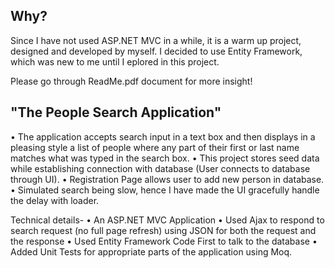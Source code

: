 Why?
--------
Since I have not used ASP.NET MVC in a while, it is a warm up project, designed and developed by myself. I decided to use Entity Framework, which was new to me until I eplored in this project.

Please go through ReadMe.pdf document for more insight!

"The People Search Application"
--------

•	The application accepts search input in a text box and then displays in a pleasing style a list of people where any part of their first or last name matches what was typed in the search box.
•	This project stores seed data while establishing connection with database (User connects to database through UI).
•	Registration Page allows user to add new person in database.
•	Simulated search being slow, hence I have made the UI gracefully handle the delay with loader.

Technical details-
•	An ASP.NET MVC Application 
•	Used Ajax to respond to search request (no full page refresh) using JSON for both the request and the response
•	Used Entity Framework Code First to talk to the database
•	Added Unit Tests for appropriate parts of the application using Moq.
